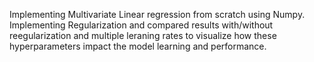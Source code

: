 Implementing Multivariate Linear regression from scratch using Numpy. Implementing Regularization and compared results with/without reegularization and multiple leraning rates to visualize how these hyperparameters impact the model learning and performance.
